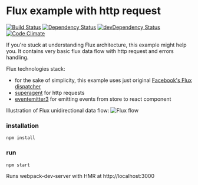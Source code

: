 Flux example with http request
=====================

[![Build Status](http://img.shields.io/travis/mistadikay/flux-http-example/master.svg?style=flat)](http://travis-ci.org/mistadikay/flux-http-example)
[![Dependency Status](https://david-dm.org/mistadikay/flux-http-example.svg?style=flat)](https://david-dm.org/mistadikay/flux-http-example)
[![devDependency Status](https://david-dm.org/mistadikay/flux-http-example/dev-status.svg?style=flat)](https://david-dm.org/mistadikay/flux-http-example#info=devDependencies)
[![Code Climate](https://codeclimate.com/github/mistadikay/flux-http-example/badges/gpa.svg)](https://codeclimate.com/github/mistadikay/flux-http-example)

If you're stuck at understanding Flux architecture, this example might help you. It contains very basic flux data flow with http request and errors handling.

Flux technologies stack:
* for the sake of simplicity, this example uses just original [Facebook's Flux dispatcher](https://github.com/facebook/flux)
* [superagent](https://github.com/visionmedia/superagent) for http requests
* [eventemitter3](https://github.com/primus/eventemitter3) for emitting events from store to react component

Illustration of Flux unidirectional data flow:
![Flux flow](https://github.com/facebook/flux/raw/master/docs/img/flux-diagram-white-background.png)

### installation

```
npm install
```

### run

```
npm start
```
Runs webpack-dev-server with HMR at http://localhost:3000
